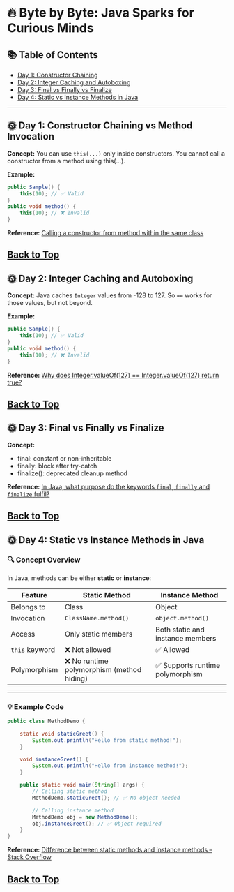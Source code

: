 # 🔥 Byte by Byte: Java Sparks for Curious Minds

## 📚 Table of Contents
- [Day 1: Constructor Chaining](#-day-1-constructor-chaining-vs-method-invocation)
- [Day 2: Integer Caching and Autoboxing](#-day-2-integer-caching-and-autoboxing)
- [Day 3: Final vs Finally vs Finalize](#-day-3-final-vs-finally-vs-finalize)
- [Day 4: Static vs Instance Methods in Java](#-day-4-static-vs-instance-methods-in-java)


***
## 🌞 Day 1: Constructor Chaining vs Method Invocation

**Concept:** 
You can use `this(...)` only inside constructors.
You cannot call a constructor from a method using this(...).


**Example:**
```java
public Sample() {
    this(10); // ✅ Valid
}
public void method() {
    this(10); // ❌ Invalid
}
```

**Reference:**  [Calling a constructor from method within the same class](https://stackoverflow.com/questions/19614423/calling-a-constructor-from-method-within-the-same-class)

[Back to Top](#-table-of-contents)
---
## 🌞 Day 2: Integer Caching and Autoboxing

**Concept:**
Java caches `Integer` values from -128 to 127. So `==` works for those values, but not beyond.

**Example:**
```java
public Sample() {
    this(10); // ✅ Valid
}
public void method() {
    this(10); // ❌ Invalid
}
```

**Reference:** [Why does Integer.valueOf(127) == Integer.valueOf(127) return true?](https://stackoverflow.com/questions/3591112/detect-series-items-of-listbox-vb6/3616756#3616756)

[Back to Top](#-table-of-contents)
---

## 🌞 Day 3: Final vs Finally vs Finalize

**Concept:**
- final: constant or non-inheritable
- finally: block after try-catch
- finalize(): deprecated cleanup method

**Reference:** [In Java, what purpose do the keywords `final`, `finally` and `finalize` fulfil?](https://stackoverflow.com/questions/7814688/in-java-what-purpose-do-the-keywords-final-finally-and-finalize-fulfil)

[Back to Top](#-table-of-contents)
---

## 🌞 Day 4: Static vs Instance Methods in Java

### 🔍 Concept Overview

In Java, methods can be either **static** or **instance**:

| Feature            | Static Method                          | Instance Method                          |
|--------------------|----------------------------------------|------------------------------------------|
| Belongs to         | Class                                  | Object                                   |
| Invocation         | `ClassName.method()`                   | `object.method()`                        |
| Access             | Only static members                    | Both static and instance members         |
| `this` keyword     | ❌ Not allowed                         | ✅ Allowed                                |
| Polymorphism       | ❌ No runtime polymorphism (method hiding) | ✅ Supports runtime polymorphism          |

---

### 💡 Example Code

```java
public class MethodDemo {

    static void staticGreet() {
        System.out.println("Hello from static method!");
    }

    void instanceGreet() {
        System.out.println("Hello from instance method!");
    }

    public static void main(String[] args) {
        // Calling static method
        MethodDemo.staticGreet(); // ✅ No object needed

        // Calling instance method
        MethodDemo obj = new MethodDemo();
        obj.instanceGreet(); // ✅ Object required
    }
}
```


**Reference:**
[Difference between static methods and instance methods – Stack Overflow](https://stackoverflow.com/questions/11993077/difference-between-static-methods-and-instance-methods)

[Back to Top](#-table-of-contents)
---
